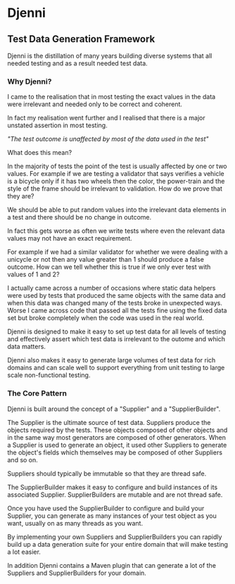 <h1>Djenni</h1>
<h2>Test Data Generation Framework</h3>
Djenni is the distillation of many years building diverse systems that all needed testing and as a result needed test data.
<h3>Why Djenni?</h3>

I came to the realisation that in most testing the exact values in the data were irrelevant and needed only to be 
correct and coherent.

In fact my realisation went further and I realised that there is a major unstated assertion in most testing. 

<em>"The test outcome is unaffected by most of the data used in the test"</em>

What does this mean?

In the majority of tests the point of the test is usually affected by one or two values. For example if we are testing
a validator that says verifies a vehicle is a bicycle only if it has two wheels then the color, the power-train and the
style of the frame should be irrelevant to validation. How do we prove that they are?

We should be able to put random values into the irrelevant data elements in a test and there should be no
change in outcome.

In fact this gets worse as often we write tests where even the relevant data values may not have an exact requirement.

For example if we had a similar validator for whether we were dealing with a unicycle or not then any value greater than
1 should produce a false outcome. How can we tell whether this is true if we only ever test with values of 1 and 2?

I actually came across a number of occasions where static data helpers were used by tests that produced the same objects
with the same data and when this data was changed many of the tests broke in unexpected ways. Worse I came across code
that passed all the tests fine using the fixed data set but broke completely when the code was used in the real world.

Djenni is designed to make it easy to set up test data for all levels of testing and effectively assert which test data
is irrelevant to the outome and which data matters.

Djenni also makes it easy to generate large volumes of test data for rich domains and can scale well to support
everything from unit testing to large scale non-functional testing.
<h3>The Core Pattern</h3>

Djenni is built around the concept of a &quot;Supplier&quot; and a &quot;SupplierBuilder&quot;.

The Supplier is the ultimate source of test data. Suppliers produce the objects required by the tests. These objects
composed of other objects and in the same way most generators are composed of other generators. When a Supplier is used
to generate an object, it used other Suppliers to generate the object's fields which themselves may be composed of other 
Suppliers and so on.

Suppliers should typically be immutable so that they are thread safe.

The SupplierBuilder makes it easy to configure and build instances of its associated Supplier. SupplierBuilders are 
mutable and are not thread safe.

Once you have used the SupplierBuilder to configure and build your Supplier, you can generate as many instances of
your test object as you want, usually on as many threads as you want.

By implementing your own Suppliers and SupplierBuilders you can rapidly build up a data generation suite for your entire
domain that will make testing a lot easier.

In addition Djenni contains a Maven plugin that can generate a lot of the Suppliers and SupplierBuilders for your domain. 